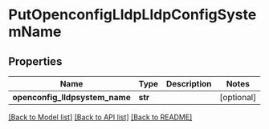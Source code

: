 # PutOpenconfigLldpLldpConfigSystemName

## Properties
Name | Type | Description | Notes
------------ | ------------- | ------------- | -------------
**openconfig_lldpsystem_name** | **str** |  | [optional] 

[[Back to Model list]](../README.md#documentation-for-models) [[Back to API list]](../README.md#documentation-for-api-endpoints) [[Back to README]](../README.md)


